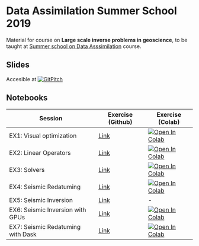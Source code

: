 # Data Assimilation Summer School 2019

Material for course on **Large scale inverse problems in geoscience**, to be taught
at [Summer school on Data Asssimilation](https://data-assimilation.com)
course.

## Slides
Accesible at [![GitPitch](https://gitpitch.com/assets/badge.svg)](https://gitpitch.com/mrava87/pylops_notebooks?p=official/timisoara_summerschool_2019)

## Notebooks

| Session   | Exercise (Github) | Exercise (Colab) |
|-----------|------------------|------------------|
| EX1: Visual optimization | [Link](Visual_optimization.ipynb) | [![Open In Colab](https://colab.research.google.com/assets/colab-badge.svg)](http://colab.research.google.com/github/mrava87/pylops_notebooks/blob/master/official/timisoara_summerschool_2019/Visual_optimization.ipynb)  |
| EX2: Linear Operators | [Link](Linear_Operators.ipynb) | [![Open In Colab](https://colab.research.google.com/assets/colab-badge.svg)](http://colab.research.google.com/github/mrava87/pylops_notebooks/blob/master/official/timisoara_summerschool_2019/Linear_Operators.ipynb)  |
| EX3: Solvers | [Link](Solvers.ipynb) | [![Open In Colab](https://colab.research.google.com/assets/colab-badge.svg)](http://colab.research.google.com/github/mrava87/pylops_notebooks/blob/master/official/timisoara_summerschool_2019/Solvers.ipynb)  |
| EX4: Seismic Redatuming | [Link](SeismicRedatuming.ipynb) | [![Open In Colab](https://colab.research.google.com/assets/colab-badge.svg)](http://colab.research.google.com/github/mrava87/pylops_notebooks/blob/master/official/timisoara_summerschool_2019/SeismicRedatuming.ipynb)  |
| EX5: Seismic Inversion | [Link](../../development/SeismicInversion-Volve.ipynb) | - |
| EX6: Seismic Inversion with GPUs | [Link](../../developement-cuda/SeismicInversion.ipynb) | [![Open In Colab](https://colab.research.google.com/assets/colab-badge.svg)](http://colab.research.google.com/github/mrava87/pylops_notebooks/blob/master/developement-cuda/SeismicInversion.ipynb)  |
| EX7: Seismic Redatuming with Dask | [Link](../../developement-distributed/WaveEquationProcessing-distributed.ipynb) | [![Open In Colab](https://colab.research.google.com/assets/colab-badge.svg)](http://colab.research.google.com/github/mrava87/pylops_notebooks/blob/master/developement-distributed/WaveEquationProcessing-distributed.ipynb) |
